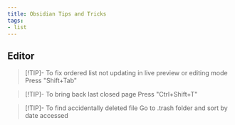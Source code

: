 ```yaml
---
title: Obsidian Tips and Tricks
tags: 
- list
---
```










## Editor



>[!TIP]- To fix ordered list not updating in live preview or editing mode
>Press "Shift+Tab"


>[!TIP]- To bring back last closed page
>Press "Ctrl+Shift+T"


>[!TIP]- To find accidentally deleted file
>Go to .trash folder and sort by date accessed
>







